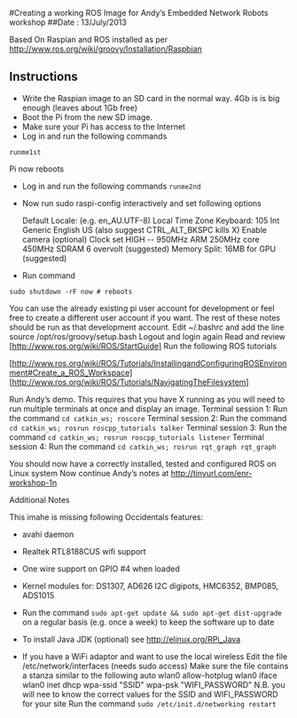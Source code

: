 #Creating a working ROS Image for Andy’s Embedded Network Robots workshop
##Date : 13/July/2013

Based On Raspian and ROS installed as per http://www.ros.org/wiki/groovy/Installation/Raspbian
## Instructions

* Write  the Raspian image to an SD card in the normal way. 4Gb is is big enough (leaves about 1Gb free)
* Boot the Pi from the new SD image.
* Make sure your Pi has access to the Internet
* Log in and run the following commands

```runme1st```

Pi now reboots

* Log in and run the following commands
```runme2nd```

* Now run sudo raspi-config interactively and set following options

  Default  Locale: (e.g. en_AU.UTF-8)
  Local Time Zone
  Keyboard: 105 Int Generic English US  (also suggest CTRL_ALT_BKSPC kills X)
  Enable camera (optional)
  Clock set HIGH -- 950MHz ARM 250MHz core 450MHz SDRAM 6 overvolt (suggested)
  Memory Split:   16MB for GPU (suggested)

* Run command

```sudo shutdown -rF now # reboots```

You can use the already existing pi user account for development or feel free to create a different user account if you want. The rest of these notes should be run as that development account. 
Edit ~/.bashrc and add the line source /opt/ros/groovy/setup.bash
Logout and login again
Read and review [http://www.ros.org/wiki/ROS/StartGuide]
Run the following ROS tutorials

[http://www.ros.org/wiki/ROS/Tutorials/InstallingandConfiguringROSEnvironment#Create_a_ROS_Workspace]
[http://www.ros.org/wiki/ROS/Tutorials/NavigatingTheFilesystem]

Run Andy’s demo. This requires that you have X running as you will need to run multiple terminals at once and display an image.
Terminal session 1: Run the command ```cd catkin_ws; roscore```
Terminal session 2: Run the command ```cd catkin_ws; rosrun roscpp_tutorials talker```
Terminal session 3: Run the command ```cd catkin_ws; rosrun roscpp_tutorials listener```
Terminal session 4: Run the command ```cd catkin_ws; rosrun rqt_graph rqt_graph ```

You should now have a correctly installed, tested and configured ROS on Linux system
Now continue Andy’s notes at http://tinyurl.com/enr-workshop-1n

Additional Notes

This imahe is missing following Occidentals features:
* avahi daemon
* Realtek RTL8188CUS wifi support
* One wire support on GPIO #4 when loaded
* Kernel modules for: DS1307, AD626 I2C digipots, HMC6352, BMP085, ADS1015

* Run the command ```sudo apt-get update && sudo apt-get dist-upgrade``` on a regular basis
(e.g. once a week) to keep the software up to date
* To install Java JDK (optional) see http://elinux.org/RPi_Java
* If you have a WiFi adaptor and want to use the local wireless
  Edit the file /etc/network/interfaces (needs sudo access)
  Make sure the file contains a stanza similar to the following
    auto wlan0
    allow-hotplug wlan0
    iface wlan0 inet dhcp
            wpa-ssid "SSID"
            wpa-psk "WIFI_PASSWORD"
  N.B. you will nee to know the correct values for the SSID and WIFI_PASSWORD for your site
  Run the command ```sudo /etc/init.d/networking restart```

